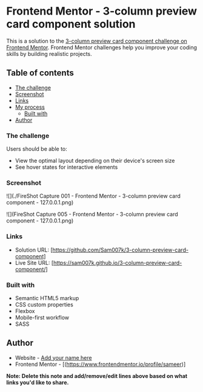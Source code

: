 # Frontend Mentor - 3-column preview card component solution

This is a solution to the [3-column preview card component challenge on Frontend Mentor](https://www.frontendmentor.io/challenges/3column-preview-card-component-pH92eAR2-). Frontend Mentor challenges help you improve your coding skills by building realistic projects. 

## Table of contents

  - [The challenge](#the-challenge)
  - [Screenshot](#screenshot)
  - [Links](#links)
- [My process](#my-process)
  - [Built with](#built-with)
- [Author](#author)


### The challenge

Users should be able to:

- View the optimal layout depending on their device's screen size
- See hover states for interactive elements

### Screenshot
![](./FireShot Capture 001 - Frontend Mentor - 3-column preview card component - 127.0.0.1.png)

![](FireShot Capture 005 - Frontend Mentor - 3-column preview card component - 127.0.0.1.png)



### Links

- Solution URL: [https://github.com/Sam007k/3-column-preview-card-component]
- Live Site URL: [https://sam007k.github.io/3-column-preview-card-component/]

### Built with

- Semantic HTML5 markup
- CSS custom properties
- Flexbox 
- Mobile-first workflow
- SASS

## Author

- Website - [Add your name here](https://www.your-site.com)
- Frontend Mentor - [(https://www.frontendmentor.io/profile/sameer)]

**Note: Delete this note and add/remove/edit lines above based on what links you'd like to share.**



